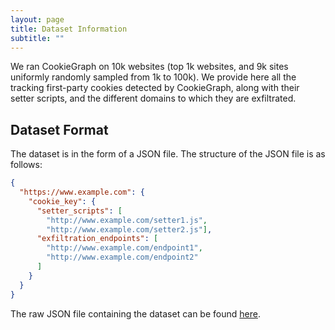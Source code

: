 ```yaml
---
layout: page
title: Dataset Information
subtitle: ""
---
```


We ran CookieGraph on 10k websites (top 1k websites, and 9k sites uniformly randomly sampled from 1k to 100k). We provide here all the tracking first-party cookies detected by CookieGraph, along with their setter scripts, and the different domains to which they are exfiltrated.

## Dataset Format

The dataset is in the form of a JSON file. The structure of the JSON file is as follows:

``` JSON
{ 
  "https://www.example.com": {
    "cookie_key": {
      "setter_scripts": [
        "http://www.example.com/setter1.js",
        "http://www.example.com/setter2.js"],
      "exfiltration_endpoints": [
        "http://www.example.com/endpoint1",
        "http://www.example.com/endpoint2"
      ]
    }
  }
}
```

The raw JSON file containing the dataset can be found [here](https://raw.githubusercontent.com/shaoormunir/CookieGraph/main/data/dataset.json).